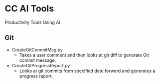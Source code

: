 # CC AI Tools
Productivity Tools Using AI

## Git
* CreateGitCommitMsg.py
    * Takes a user comment and then looks at git diff to generate Git commit message.
*  CreateGitProgressReport.py
    * Looks at git commits from specified date forward and generates a progress report. 
